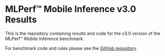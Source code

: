 #  MLPerf™ Mobile Inference v3.0 Results

This is the repository containing results and code for the v3.0 version of the MLPerf™ Mobile Inference benchmark.

For benchmark code and rules please see the [GitHub repository](https://github.com/mlcommons/mobile_open).
